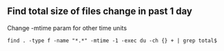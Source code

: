 ## Find total size of files change in past 1 day 

Change -mtime param for other time units

```
find . -type f -name "*.*" -mtime -1 -exec du -ch {} + | grep total$

```
